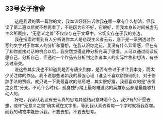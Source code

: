 ## 33号女子宿舍

&nbsp;&nbsp;&nbsp;&nbsp;&nbsp;&nbsp;&nbsp;&nbsp;这是我读的第一篇你的文，我本该好好告诉你我在哪一章有什么想法，但我读了第二遍以后就不想再看了，不是因为它不好，它很好，但我本身长时间被虚无主义所裹挟，“无意义之兽”不仅仅存在于文章中，它切实存在于我的身边。
<br />&nbsp;&nbsp;&nbsp;&nbsp;&nbsp;&nbsp;&nbsp;&nbsp;我在搜索时看到有人分析说你本人是悲观主义者云云，底下是一系列透过你写的文字对于你本人的分析和猜想，在我认识你之前，我没有什么异常感，但在有了和你直接对话的机会以后，我突然觉得这种分析充满了傲慢。人可以通过阅读反思自己，分析自己，但通过一个作品去分析判定作者本人的实际性格和想法，有些太过唐突。
<br />&nbsp;&nbsp;&nbsp;&nbsp;&nbsp;&nbsp;&nbsp;&nbsp;说这些其实我也不知道我是否有唐突到你，是否有些过于关注我本身，而太少关注你的作品，我不说那些诸如我的慕强心理（谁会不喜欢俞照砚呢），对于修辞手法的赞叹，就只说一下我最喜欢的结局吧，其实很好猜，我最喜欢的是“永恒之女性”分支。不论什么时代，孤身独行踏上最艰难道路的英雄永远都是最能够打动人的。
<br />&nbsp;&nbsp;&nbsp;&nbsp;&nbsp;&nbsp;&nbsp;&nbsp;好吧，我承认我没有去认真的思考其他结局意味着什么，我少有的不愿去想，或许“无意义之兽”确实藏在文字里，等到我认真去看每一个字时就将我吞噬。而我的动物本能告诉我，不要去想，不要去思考。
